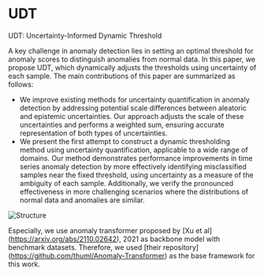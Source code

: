 # UDT 
UDT: Uncertainty-Informed Dynamic Threshold

A key challenge in anomaly detection lies in setting an optimal threshold for anomaly scores to distinguish anomalies from normal data. In this paper, we propose UDT, which dynamically adjusts the thresholds using uncertainty of each sample.
The main contributions of this paper are summarized as follows:
- We improve existing methods for uncertainty quantification in anomaly detection by addressing potential scale differences between aleatoric and epistemic uncertainties. Our approach adjusts the scale of these uncertainties and performs a weighted sum, ensuring accurate representation of both types of uncertainties. 
- We present the first attempt to construct a dynamic thresholding method using uncertainty quantification, applicable to a wide range of domains. Our method demonstrates performance improvements in time series anomaly detection by more effectively identifying misclassified samples near the fixed threshold, using uncertainty as a measure of the ambiguity of each sample. Additionally, we verify the pronounced effectiveness in more challenging scenarios where the distributions of normal data and anomalies are similar.

![Structure](https://github.com/user-attachments/assets/9e418c70-e62d-4859-9adb-ec01993b5843)



Especially, we use anomaly transformer proposed by [Xu et al] (https://arxiv.org/abs/2110.02642), 2021 as backbone model with benchmark datasets. Therefore, we used [their repository] (https://github.com/thuml/Anomaly-Transformer) as the base framework for this work.
